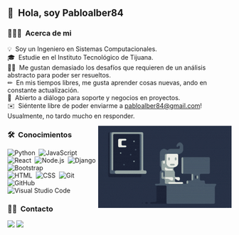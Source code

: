 ## 👋 &nbsp;Hola, soy Pabloalber84

### 👨🏻‍💻 &nbsp;Acerca de mi

💡 &nbsp;Soy un Ingeniero en Sistemas Computacionales.\
🎓 &nbsp;Estudie en el Instituto Tecnológico de Tijuana.\
👷‍♂️ &nbsp;Me gustan demasiado los desafíos que requieren de un análisis abstracto para poder ser resueltos.\
✏ &nbsp;En mis tiempos libres, me gusta aprender cosas nuevas, ando en constante actualización.\
💬 &nbsp;Abierto a diálogo para soporte y negocios en proyectos.\
✉️ &nbsp;Siéntente libre de poder enviarme a pabloalber84@gmail.com! Usualmente, no tardo mucho en responder.

<img alt="Night Coding" src="https://raw.githubusercontent.com/pabloalber84/pabloalber84/master/assets/Night-Coding.gif" align="right"/>

### 🛠 &nbsp;Conocimientos

![Python](https://img.shields.io/badge/-Python-05122A?style=flat&logo=python)&nbsp;
![JavaScript](https://img.shields.io/badge/-JavaScript-05122A?style=flat&logo=javascript)&nbsp;
![React](https://img.shields.io/badge/-React-05122A?style=flat&logo=react)&nbsp;
![Node.js](https://img.shields.io/badge/-Node.js-05122A?style=flat&logo=node.js)&nbsp;
![Django](https://img.shields.io/badge/-Django-05122A?style=flat&logo=django&logoColor=092E20)&nbsp;
![Bootstrap](https://img.shields.io/badge/-Bootstrap-05122A?style=flat&logo=bootstrap&logoColor=563D7C)\
![HTML](https://img.shields.io/badge/-HTML-05122A?style=flat&logo=HTML5)&nbsp;
![CSS](https://img.shields.io/badge/-CSS-05122A?style=flat&logo=CSS3&logoColor=1572B6)&nbsp;
![Git](https://img.shields.io/badge/-Git-05122A?style=flat&logo=git)&nbsp;
![GitHub](https://img.shields.io/badge/-GitHub-05122A?style=flat&logo=github)&nbsp;
![Visual Studio Code](https://img.shields.io/badge/-Visual%20Studio%20Code-05122A?style=flat&logo=visual-studio-code&logoColor=007ACC)&nbsp;


### 🤝🏻 &nbsp;Contacto
<!-- <a href="https://pabloalber84.com"><img src="https://img.shields.io/badge/-adityavsingh.com-3423A6?style=flat&logo=Google-Chrome&logoColor=white"/></a> -->
<a href="https://www.linkedin.com/in/pabloalber84"><img src="https://img.shields.io/badge/-Pabloalber84-0077B5?style=flat&logo=Linkedin&logoColor=white"/></a>
<a href="mailto:pabloalber84@gmail.com"><img src="https://img.shields.io/badge/pabloalber84@gmail.com-D14836?style=flat&logo=Gmail&logoColor=white"/></a>

<!-- Part Template from AVS1508 -->
